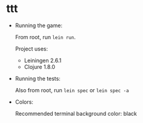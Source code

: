 # ttt

- Running the game:

  From root, run `lein run`.

  Project uses:
    - Leiningen 2.6.1
    - Clojure 1.8.0

- Running the tests:

  Also from root, run `lein spec` or `lein spec -a`

- Colors:
  
  Recommended terminal background color: black
